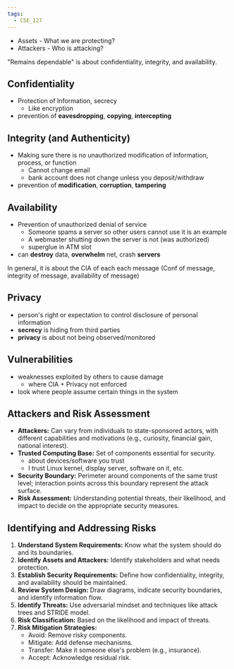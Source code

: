 ```yaml
---
tags:
  - CSE_127
---
```

- Assets - What we are protecting?
- Attackers - Who is attacking?

"Remains dependable" is about confidentiality, integrity, and availability. 

## Confidentiality
- Protection of Information, secrecy
	- Like encryption 
- prevention of **eavesdropping**, **copying**, **intercepting**

## Integrity (and Authenticity)
- Making sure there is no unauthorized modification of information, process, or function
	- Cannot change email
	- bank account does not change unless you deposit/withdraw
- prevention of **modification**, **corruption**, **tampering**

## Availability
- Prevention of unauthorized denial of service
	- Someone spams a server so other users cannot use it is an example
	- A webmaster shutting down the server is not (was authorized)
	- superglue in ATM slot
- can **destroy** data, **overwhelm** net, crash **servers** 


In general, it is about the CIA of each each message (Conf of message, integrity of message, availability of message)

## Privacy 
- person's right or expectation to control disclosure of personal information 
- **secrecy** is hiding from third parties
- **privacy** is about not being observed/monitored  


## Vulnerabilities
- weaknesses exploited by others to cause damage
	- where CIA + Privacy not enforced
- look where people assume certain things in the system

## Attackers and Risk Assessment
- **Attackers:** Can vary from individuals to state-sponsored actors, with different capabilities and motivations (e.g., curiosity, financial gain, national interest).
- **Trusted Computing Base:** Set of components essential for security.
	- about devices/software you trust
	- I trust Linux kernel, display server, software on it, etc.
- **Security Boundary:** Perimeter around components of the same trust level; interaction points across this boundary represent the attack surface.
- **Risk Assessment:** Understanding potential threats, their likelihood, and impact to decide on the appropriate security measures.

## Identifying and Addressing Risks
1. **Understand System Requirements:** Know what the system should do and its boundaries.
2. **Identify Assets and Attackers:** Identify stakeholders and what needs protection.
3. **Establish Security Requirements:** Define how confidentiality, integrity, and availability should be maintained.
4. **Review System Design:** Draw diagrams, indicate security boundaries, and identify information flow.
5. **Identify Threats:** Use adversarial mindset and techniques like attack trees and STRIDE model.
6. **Risk Classification:** Based on the likelihood and impact of threats.
7. **Risk Mitigation Strategies:**
    - Avoid: Remove risky components.
    - Mitigate: Add defense mechanisms.
    - Transfer: Make it someone else's problem (e.g., insurance).
    - Accept: Acknowledge residual risk.